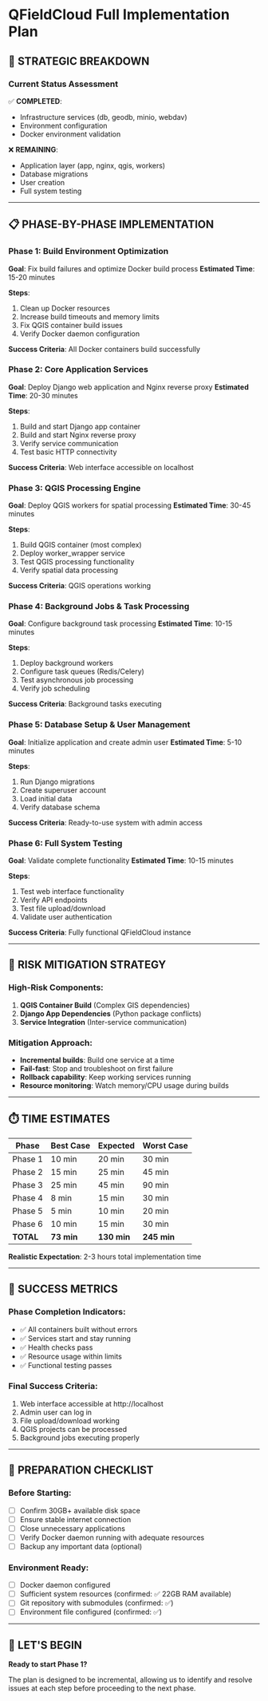 # QFieldCloud Full Implementation Plan

## 🎯 **STRATEGIC BREAKDOWN**

### **Current Status Assessment**
✅ **COMPLETED**:
- Infrastructure services (db, geodb, minio, webdav)
- Environment configuration
- Docker environment validation

❌ **REMAINING**:
- Application layer (app, nginx, qgis, workers)
- Database migrations
- User creation
- Full system testing

---

## 📋 **PHASE-BY-PHASE IMPLEMENTATION**

### **Phase 1: Build Environment Optimization**
**Goal**: Fix build failures and optimize Docker build process
**Estimated Time**: 15-20 minutes

**Steps**:
1. Clean up Docker resources
2. Increase build timeouts and memory limits
3. Fix QGIS container build issues
4. Verify Docker daemon configuration

**Success Criteria**: All Docker containers build successfully

### **Phase 2: Core Application Services**
**Goal**: Deploy Django web application and Nginx reverse proxy
**Estimated Time**: 20-30 minutes

**Steps**:
1. Build and start Django app container
2. Build and start Nginx reverse proxy
3. Verify service communication
4. Test basic HTTP connectivity

**Success Criteria**: Web interface accessible on localhost

### **Phase 3: QGIS Processing Engine**
**Goal**: Deploy QGIS workers for spatial processing
**Estimated Time**: 30-45 minutes

**Steps**:
1. Build QGIS container (most complex)
2. Deploy worker_wrapper service
3. Test QGIS processing functionality
4. Verify spatial data processing

**Success Criteria**: QGIS operations working

### **Phase 4: Background Jobs & Task Processing**
**Goal**: Configure background task processing
**Estimated Time**: 10-15 minutes

**Steps**:
1. Deploy background workers
2. Configure task queues (Redis/Celery)
3. Test asynchronous job processing
4. Verify job scheduling

**Success Criteria**: Background tasks executing

### **Phase 5: Database Setup & User Management**
**Goal**: Initialize application and create admin user
**Estimated Time**: 5-10 minutes

**Steps**:
1. Run Django migrations
2. Create superuser account
3. Load initial data
4. Verify database schema

**Success Criteria**: Ready-to-use system with admin access

### **Phase 6: Full System Testing**
**Goal**: Validate complete functionality
**Estimated Time**: 10-15 minutes

**Steps**:
1. Test web interface functionality
2. Verify API endpoints
3. Test file upload/download
4. Validate user authentication

**Success Criteria**: Fully functional QFieldCloud instance

---

## 🚨 **RISK MITIGATION STRATEGY**

### **High-Risk Components**:
1. **QGIS Container Build** (Complex GIS dependencies)
2. **Django App Dependencies** (Python package conflicts)
3. **Service Integration** (Inter-service communication)

### **Mitigation Approach**:
- **Incremental builds**: Build one service at a time
- **Fail-fast**: Stop and troubleshoot on first failure
- **Rollback capability**: Keep working services running
- **Resource monitoring**: Watch memory/CPU usage during builds

---

## ⏱️ **TIME ESTIMATES**

| Phase | Best Case | Expected | Worst Case |
|-------|-----------|----------|------------|
| Phase 1 | 10 min | 20 min | 30 min |
| Phase 2 | 15 min | 25 min | 45 min |
| Phase 3 | 25 min | 45 min | 90 min |
| Phase 4 | 8 min | 15 min | 30 min |
| Phase 5 | 5 min | 10 min | 20 min |
| Phase 6 | 10 min | 15 min | 30 min |
| **TOTAL** | **73 min** | **130 min** | **245 min** |

**Realistic Expectation**: 2-3 hours total implementation time

---

## 🎯 **SUCCESS METRICS**

### **Phase Completion Indicators**:
- ✅ All containers built without errors
- ✅ Services start and stay running
- ✅ Health checks pass
- ✅ Resource usage within limits
- ✅ Functional testing passes

### **Final Success Criteria**:
1. Web interface accessible at http://localhost
2. Admin user can log in
3. File upload/download working
4. QGIS projects can be processed
5. Background jobs executing properly

---

## 🔧 **PREPARATION CHECKLIST**

### **Before Starting**:
- [ ] Confirm 30GB+ available disk space
- [ ] Ensure stable internet connection
- [ ] Close unnecessary applications
- [ ] Verify Docker daemon running with adequate resources
- [ ] Backup any important data (optional)

### **Environment Ready**:
- [ ] Docker daemon configured
- [ ] Sufficient system resources (confirmed: ✅ 22GB RAM available)
- [ ] Git repository with submodules (confirmed: ✅)
- [ ] Environment file configured (confirmed: ✅)

---

## 🚀 **LET'S BEGIN**

**Ready to start Phase 1?**

The plan is designed to be incremental, allowing us to identify and resolve issues at each step before proceeding to the next phase.